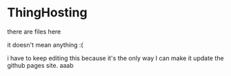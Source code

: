 # ThingHosting
there are files here

it doesn't mean anything :(

i have to keep editing this because it's the only way I can make it update the github pages site.
aaab
